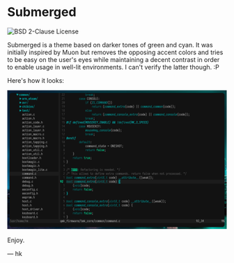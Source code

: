# Submerged

![BSD 2-Clause License](https://img.shields.io/github/license/higherkinded/vim-colors-submerged?style=flat-square)

Submerged is a theme based on darker tones of green and cyan. It was initially
inspired by Muon but removes the opposing accent colors and tries to be easy on
the user's eyes while maintaining a decent contrast in order to enable usage in
well-lit environments. I can't verify the latter though. :P

Here's how it looks:
 
![Looks like this](/screenshots/submerged-looks.png)

Enjoy.

&mdash; hk
